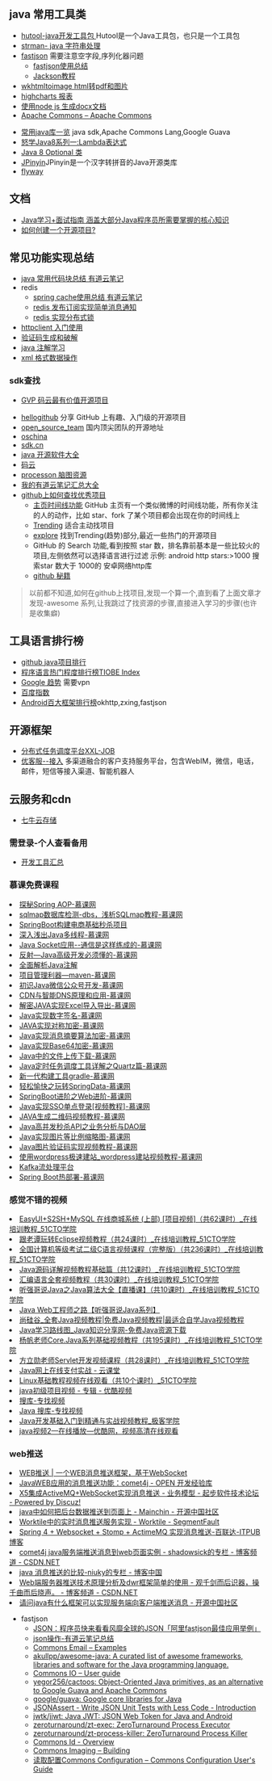 ## java 常用工具类
* [hutool-java开发工具包 ](https://hutool.cn/docs/#/) Hutool是一个Java工具包，也只是一个工具包
* [strman- java 字符串处理 ](https://github.com/javastar920905/strman-java)
* [fastjson](http://note.youdao.com/noteshare?id=b27742b2c7d8e95808b2027b30c62ba6) 需要注意空字段,序列化器问题
    - [fastjson使用总结](https://note.youdao.com/share/?id=abf2b149d54fe631590212f6603b3220&type=note#/)
    - [Jackson教程](https://www.toutiao.com/a6690747006941397508/?tt_from=mobile_qq&utm_campaign=client_share&timestamp=1557832775&app=news_article&utm_source=mobile_qq&utm_medium=toutiao_android&req_id=20190514191935010022056046229DB64&group_id=6690747006941397508)
* [wkhtmltoimage html转pdf和图片](http://note.youdao.com/noteshare?id=759c47d1c7c293388dc88191815e24a5&sub=BB2A7B21E85C45EAAF746A28262B3A56)
* [highcharts 报表](http://note.youdao.com/noteshare?id=6a4ed91c4184d81187b2f9625e71e129)
* [使用node js 生成docx文档](https://docx.js.org/#/)
* <A HREF="http://commons.apache.org/">Apache Commons – Apache Commons</A>
- [常用java库一览](http://www.importnew.com/7530.html) java sdk,Apache Commons Lang,Google Guava
- [怒学Java8系列一:Lambda表达式](http://www.cnblogs.com/WJ5888/p/4618465.html)
- [Java 8 Optional 类](http://www.runoob.com/java/java8-optional-class.html)
- [JPinyin](https://github.com/stuxuhai/jpinyin)JPinyin是一个汉字转拼音的Java开源类库
- [flyway](https://flywaydb.org/getstarted/)


## 文档
* [Java学习+面试指南 涵盖大部分Java程序员所需要掌握的核心知识](https://github.com/javastar920905/JavaGuide)
* [如何创建一个开源项目?](http://note.youdao.com/noteshare?id=da767f9d87d0609a0ae54711ce12a017&sub=71BF063AB1ED4BB084876E6AF2141B62)

## 常见功能实现总结
* [java 常用代码块总结 有道云笔记](http://note.youdao.com/noteshare?id=a51664c9ee15fb78cd8bac1232affc09)
* redis
    * [spring cache使用总结 有道云笔记](http://note.youdao.com/noteshare?id=f72966340d8586a91fc10b665de28e17)
    * [redis 发布订阅实现简单消息通知](http://note.youdao.com/noteshare?id=6d10705832dfd2238afbc6d297037418&sub=24BD2687A27041259886ECE09876EA71)
    * [redis 实现分布式锁 ](http://note.youdao.com/noteshare?id=faad041d579e127ad8b2d6dc62c32d9b&sub=35080C6DA92A4198ACCB581A5A6D142B)
* [httpclient 入门使用](http://note.youdao.com/noteshare?id=80519956924294a53c49dbff5e96a148)
* [验证码生成和破解](http://note.youdao.com/noteshare?id=33f50ca85871c64076f2e77c508e1041)
* [java 注解学习](http://note.youdao.com/noteshare?id=4db0517d7ad6ba800d1a486bbd1b21fa)
* [xml 格式数据操作](http://note.youdao.com/noteshare?id=ffe640691c076b412464b3eff522734f)


### sdk查找
* [GVP 码云最有价值开源项目](https://gitee.com/gvp)
- [hellogithub](https://hellogithub.com/)  分享 GitHub 上有趣、入门级的开源项目
- [open_source_team](https://github.com/niezhiyang/open_source_team) 国内顶尖团队的开源地址
- [oschina](https://www.oschina.net/project/lang/19/java) 
- [sdk.cn](https://sdk.cn/)
- [java 开源软件大全](http://man.lupaworld.com/content/develop/open-open/open86025.htm)
- [码云](https://gitee.com/explore/starred/utils)
- [processon 脑图资源](https://www.processon.com/mindmap/596083b6e4b0a77c5aeb998d)
- [我的有道云笔记汇总大全](https://note.youdao.com/share/?id=bd5f95a1a22de561c3fcaef99b501d5c&type=note#/)
- [github上如何查找优秀项目](https://blog.csdn.net/swj524152416/article/details/52984752) 
    - [主页时间线功能](https://github.com/) GitHub 主页有一个类似微博的时间线功能，所有你关注的人的动作，比如 star、fork 了某个项目都会出现在你的时间线上
    - [Trending](https://github.com/trending) 适合主动找项目
    - [explore](https://github.com/explore)   找到Trending(趋势)部分,最近一些热门的开源项目
    - GitHub 的 Search 功能,看到按照 star 数，排名靠前基本是一些比较火的项目,左侧依然可以选择语言进行过滤
    示例: android http stars:>1000  搜索star 数大于 1000的 安卓网络http库
    - [github 秘籍](https://github.com/tiimgreen/github-cheat-sheet/blob/master/README.zh-cn.md)
> 以前都不知道,如何在github上找项目,发现一个算一个,直到看了上面文章才发现-awesome 系列,让我跳过了找资源的步骤,直接进入学习的步骤(也许是收集癖)

## 工具语言排行榜
- [github java项目排行](https://github.com/search?l=Java&p=1&q=stars%3A%3E1&s=stars&type=Repositories)
- [程序语言热门程度排行榜TIOBE Index](http://www.tiobe.com/tiobe-index/)
- [Google 趋势](https://trends.google.com/trends/) 需要vpn
- [百度指数](https://index.baidu.com/?tpl=trend&type=0&area=0&time=13&word=java%2Cc%2Cpython%2Cnodejs)
- [Android百大框架排行榜](https://github.com/ShaunSheep/Android_100_TOP-Projects)okhttp,zxing,fastjson

## 开源框架
* [分布式任务调度平台XXL-JOB](https://github.com/javastar920905/xxl-job)
* [优客服--接入](http://note.youdao.com/noteshare?id=ef8d913b00c106c63ce18fe009e16651&sub=0875E347023347A7A685A45166B0219C) 多渠道融合的客户支持服务平台，包含WebIM，微信，电话，邮件，短信等接入渠道、智能机器人



## 云服务和cdn
* [七牛云存储 ](http://note.youdao.com/noteshare?id=f1e0cc7b61c40af86783fa2f8382b431&sub=AB56704307A84F21A9E0379A276E0515)

                                         
### 需登录-个人查看备用
- [开发工具汇总](https://note.youdao.com/web/#/file/F89600FF807141A29FF87898C70ED4D7/note/1A6714B94077480694F461399147B4F5/)



<H3>慕课免费课程</H3>
<li> <A HREF="https://www.imooc.com/learn/869">探秘Spring AOP-慕课网</A></li>
<li> <A HREF="https://www.imooc.com/video/15388">sqlmap数据库检测-dbs，浅析SQLmap教程-慕课网</A></li>
<li> <A HREF="https://www.imooc.com/learn/1079">SpringBoot构建电商基础秒杀项目</A></li>
<li> <A HREF="https://www.imooc.com/learn/202">深入浅出Java多线程-慕课网</A></li>
<li> <A HREF="https://www.imooc.com/learn/161">Java Socket应用--通信是这样练成的-慕课网</A></li>
<li> <A HREF="https://www.imooc.com/learn/199">反射—Java高级开发必须懂的-慕课网</A></li>
<li> <A HREF="https://www.imooc.com/learn/456">全面解析Java注解</A></li>
<li> <A HREF="https://www.imooc.com/learn/443">项目管理利器—maven-慕课网</A></li>
<li> <A HREF="https://www.imooc.com/learn/368">初识Java微信公众号开发-慕课网</A></li>
<li> <A HREF="https://www.imooc.com/learn/917">CDN与智能DNS原理和应用-慕课网</A></li>
<li> <A HREF="https://www.imooc.com/learn/354">解密JAVA实现Excel导入导出-慕课网</A></li>
<li> <A HREF="https://www.imooc.com/learn/289">Java实现数字签名-慕课网</A></li>
<li> <A HREF="https://www.imooc.com/learn/287">JAVA实现对称加密-慕课网</A></li>
<li> <A HREF="https://www.imooc.com/learn/286">Java实现消息摘要算法加密-慕课网</A></li>
<li> <A HREF="https://www.imooc.com/learn/285">Java实现Base64加密-慕课网</A></li>
<li> <A HREF="https://www.imooc.com/learn/265">Java中的文件上传下载-慕课网</A></li>
<li> <A HREF="https://www.imooc.com/learn/846">Java定时任务调度工具详解之Quartz篇-慕课网</A></li>
<li> <A HREF="https://www.imooc.com/learn/833">新一代构建工具gradle-慕课网</A></li>
<li> <A HREF="https://www.imooc.com/learn/821">轻松愉快之玩转SpringData-慕课网</A></li>
<li> <A HREF="https://www.imooc.com/learn/810">SpringBoot进阶之Web进阶-慕课网</A></li>
<li> <A HREF="https://www.imooc.com/learn/633">Java实现SSO单点登录[视频教程]-慕课网</A></li>
<li> <A HREF="https://www.imooc.com/learn/531">JAVA生成二维码视频教程-慕课网</A></li>
<li> <A HREF="https://www.imooc.com/learn/587">Java高并发秒杀API之业务分析与DAO层</A></li>
<li> <A HREF="https://www.imooc.com/learn/567">Java实现图片等比例缩略图-慕课网</A></li>
<li> <A HREF="https://www.imooc.com/learn/585">Java图片验证码实现视频教程-慕课网</A></li>
<li> <A HREF="https://www.imooc.com/learn/547">使用wordpress极速建站_wordpress建站视频教程-慕课网</A></li>
<li> <A HREF="https://www.imooc.com/learn/1043">Kafka流处理平台</A></li>
<li> <A HREF="https://www.imooc.com/learn/915">Spring Boot热部署-慕课网</A></li>


<H3>感觉不错的视频</H3>
<li> <A HREF="http://edu.51cto.com/course/course_id-3815.html">EasyUI+S2SH+MySQL 在线商城系统 (上部) [项目视频]（共62课时）_在线培训教程_51CTO学院</A></li>
<li> <A HREF="http://edu.51cto.com/course/course_id-3131.html">跟老谭玩转Eclipse视频教程（共24课时）_在线培训教程_51CTO学院</A></li>
<li> <A HREF="http://edu.51cto.com/course/course_id-984.html">全国计算机等级考试二级C语言视频课程（完整版）（共236课时）_在线培训教程_51CTO学院</A></li>
<li> <A HREF="http://edu.51cto.com/course/course_id-1513.html">Java源码详解视频教程基础篇（共12课时）_在线培训教程_51CTO学院</A></li>
<li> <A HREF="http://edu.51cto.com/course/course_id-1535.html">汇编语言全套视频教程（共30课时）_在线培训教程_51CTO学院</A></li>
<li> <A HREF="http://edu.51cto.com/course/course_id-2344.html">听强哥说Java之Java算法大全【直播课】（共10课时）_在线培训教程_51CTO学院</A></li>
<li> <A HREF="http://edu.51cto.com/roadmap/view/id-65.html">Java Web工程师之路【听强哥说Java系列】</A></li>
<li> <A HREF="http://www.atguigu.com/download.shtml">尚硅谷_全套Java视频教程|免费Java视频教程|最适合自学Java视频教程</A></li>
<li> <A HREF="http://www.java1234.com/javaxuexiluxiantu.html">Java学习路线图_Java知识分享网-免费Java资源下载</A></li>
<li> <A HREF="http://edu.51cto.com/course/course_id-230.html">杨帆老师Core.Java系列基础视频教程（共195课时）_在线培训教程_51CTO学院</A></li>
<li> <A HREF="http://edu.51cto.com/course/course_id-33.html">方立勋老师Servlet开发视频课程（共28课时）_在线培训教程_51CTO学院</A></li>
<li> <A HREF="http://mailapp.study.163.com/course/courseMain.htm?courseId=212009">Java网上在线支付实战 - 云课堂</A></li>
<li> <A HREF="http://edu.51cto.com/course/course_id-669.html#6720061-sqq-1-28997-f27d2477a8e0aa0994bfe3c6ef3070fb">Linux基础教程视频在线观看（共10个课时）_51CTO学院</A></li>
<li> <A HREF="http://www.youku.com/playlist_show/id_4755018.html">java初级项目视频 - 专辑 - 优酷视频</A></li>
<li> <A HREF="http://www.soku.com/search_playlist/type_tag_q_JAVA%E6%95%99%E7%A8%8B">搜库-专找视频</A></li>
<li> <A HREF="http://www.soku.com/search_playlist/type_tag_q_Java">Java 搜库-专找视频</A></li>
<li> <A HREF="http://www.jikexueyuan.com/course/java/">Java开发基础入门到精通与实战视频教程_极客学院</A></li>
<li> <A HREF="http://v.youku.com/v_show/id_XMjEwMzE2OTQ4.html?from=y1.2-3-87.3.7-1.1-4-1-6">java视频2—在线播放—优酷网，视频高清在线观看</A></li>


<H3>web推送</H3>
<li> <A HREF="http://www.workerman.net/web-sender">WEB推送 | 一个WEB消息推送框架，基于WebSocket</A></li>
<li> <A HREF="http://www.open-open.com/lib/view/open1369879831690.html">JavaWEB应用的消息推送功能：comet4j - OPEN 开发经验库</A></li>
<li> <A HREF="http://bbs.wex5.com/thread-55664-1-1.html">X5集成ActiveMQ+WebSocket实现消息推送 - 业务模型 - 起步软件技术论坛 - Powered by Discuz!</A></li>
<li> <A HREF="https://my.oschina.net/yongqingfan/blog/535749">java中如何把后台数据推送到页面上 - Mainchin - 开源中国社区</A></li>
<li> <A HREF="https://segmentfault.com/a/1190000000665676">Worktile中的实时消息推送服务实现 - Worktile - SegmentFault</A></li>
<li> <A HREF="http://blog.itpub.net/28624388/viewspace-1815701/">Spring 4 + Websocket + Stomp + ActimeMQ 实现消息推送-百联达-ITPUB博客</A></li>
<li> <A HREF="http://blog.csdn.net/shadowsick/article/details/9014139">comet4j java服务端推送消息到web页面实例 - shadowsick的专栏 - 博客频道 - CSDN.NET</A></li>
<li> <A HREF="http://niuzk0411.blogchina.com/1258422.html">java 消息推送的比较-niuky的专栏 - 博客中国</A></li>
<li> <A HREF="http://blog.csdn.net/shimiso/article/details/8151362">Web端服务器推送技术原理分析及dwr框架简单的使用 - 观千剑而后识器，操千曲而后晓声。 - 博客频道 - CSDN.NET</A></li>
<li> <A HREF="http://www.oschina.net/question/2467836_2147525">请问java有什么框架可以实现服务端向客户端推送消息 - 开源中国社区</A></li>


* fastjson
   * <A HREF="https://www.toutiao.com/a6560782223363015182/?tt_from=mobile_qq&utm_campaign=client_share&timestamp=1527642218&app=news_article&utm_source=mobile_qq&iid=33947237240&utm_medium=toutiao_android">JSON：程序员快来看看风靡全球的JSON「阿里fastjson最佳应用举例」</A>
   * <A HREF="https://note.youdao.com/share/?id=b27742b2c7d8e95808b2027b30c62ba6&type=notebook#/">json操作-有道云笔记总结</A>
   * <A HREF="http://commons.apache.org/proper/commons-email/userguide.html">Commons Email – Examples</A>
   * <A HREF="https://github.com/akullpp/awesome-java#bean-mapping">akullpp/awesome-java: A curated list of awesome frameworks, libraries and software for the Java programming language.</A>
   * <A HREF="http://commons.apache.org/proper/commons-io/description.html">Commons IO – User guide</A>
   * <A HREF="https://github.com/yegor256/cactoos">yegor256/cactoos: Object-Oriented Java primitives, as an alternative to Google Guava and Apache Commons</A>
   * <A HREF="https://github.com/google/guava">google/guava: Google core libraries for Java</A>
   * <A HREF="http://jsonassert.skyscreamer.org/">JSONAssert - Write JSON Unit Tests with Less Code - Introduction</A>
   * <A HREF="https://github.com/jwtk/jjwt">jwtk/jjwt: Java JWT: JSON Web Token for Java and Android</A>
   * <A HREF="https://github.com/zeroturnaround/zt-exec">zeroturnaround/zt-exec: ZeroTurnaround Process Executor</A>
   * <A HREF="https://github.com/zeroturnaround/zt-process-killer">zeroturnaround/zt-process-killer: ZeroTurnaround Process Killer</A>
   * <A HREF="http://commons.apache.org/sandbox/commons-id/">Commons Id - Overview</A>
   * <A HREF="http://commons.apache.org/proper/commons-imaging/gettingstarted.html">Commons Imaging – Building</A>
   * <A HREF="http://commons.apache.org/proper/commons-configuration/userguide/user_guide.html">读取配置Commons Configuration – Commons Configuration User&#39;s Guide</A>
